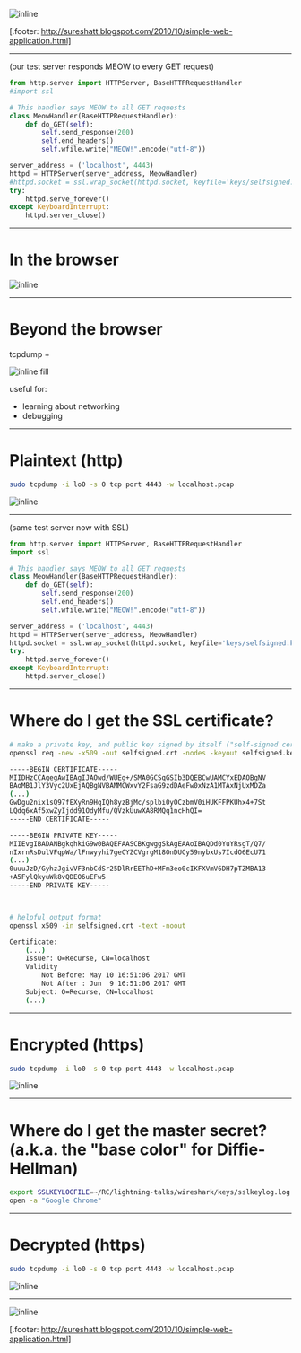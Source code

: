 ![inline](images/client-server-communication.gif)

[.footer: http://sureshatt.blogspot.com/2010/10/simple-web-application.html]

---

(our test server responds MEOW to every GET request)

```python
from http.server import HTTPServer, BaseHTTPRequestHandler
#import ssl

# This handler says MEOW to all GET requests
class MeowHandler(BaseHTTPRequestHandler):
    def do_GET(self):
        self.send_response(200)
        self.end_headers()
        self.wfile.write("MEOW!".encode("utf-8"))

server_address = ('localhost', 4443)
httpd = HTTPServer(server_address, MeowHandler)
#httpd.socket = ssl.wrap_socket(httpd.socket, keyfile='keys/selfsigned.key', certfile='keys/selfsigned.crt', server_side=True)
try:
    httpd.serve_forever()
except KeyboardInterrupt:
    httpd.server_close()
```

---

# In the browser

![inline](images/in-the-browser.png)

---

# Beyond the browser

tcpdump +

![inline fill](images/wireshark-logo.png)

useful for:

- learning about networking
- debugging

---

# Plaintext (http)

```bash
sudo tcpdump -i lo0 -s 0 tcp port 4443 -w localhost.pcap
```

![inline](images/localhost-http-wireshark.png)

---

(same test server now with SSL)

```python
from http.server import HTTPServer, BaseHTTPRequestHandler
import ssl

# This handler says MEOW to all GET requests
class MeowHandler(BaseHTTPRequestHandler):
    def do_GET(self):
        self.send_response(200)
        self.end_headers()
        self.wfile.write("MEOW!".encode("utf-8"))

server_address = ('localhost', 4443)
httpd = HTTPServer(server_address, MeowHandler)
httpd.socket = ssl.wrap_socket(httpd.socket, keyfile='keys/selfsigned.key', certfile='keys/selfsigned.crt', server_side=True)
try:
    httpd.serve_forever()
except KeyboardInterrupt:
    httpd.server_close()
```

---

# Where do I get the SSL certificate?

```bash
# make a private key, and public key signed by itself ("self-signed certificate")
openssl req -new -x509 -out selfsigned.crt -nodes -keyout selfsigned.key -subj /O=Recurse/CN=localhost

-----BEGIN CERTIFICATE-----
MIIDHzCCAgegAwIBAgIJAOwd/WUEg+/SMA0GCSqGSIb3DQEBCwUAMCYxEDAOBgNV
BAoMB1JlY3Vyc2UxEjAQBgNVBAMMCWxvY2FsaG9zdDAeFw0xNzA1MTAxNjUxMDZa
(...)
GwDgu2nix1sQ97fEXyRn9HqIQh8yzBjMc/splbi0yOCzbmV0iHUKFFPKUhx4+7St
LQdq6xAf5xwZyIjdd91OdyMfu/QVzkUuwXA8RMQq1ncHhQI=
-----END CERTIFICATE-----

-----BEGIN PRIVATE KEY-----
MIIEvgIBADANBgkqhkiG9w0BAQEFAASCBKgwggSkAgEAAoIBAQDd0YuYRsgT/Q7/
nIxrnRsDulVFqpWa/lFnwyyhi7geCYZCVgrgM18OnDUCy59nybxUs7IcdO6EcU71
(...)
0uuuJzD/GyhzJgivVF3nbCdSr25DlRrEEThD+MFm3eo0cIKFXVmV6DH7pTZMBA13
+A5FylQkyuWk8vQDEO6uEFw5
-----END PRIVATE KEY-----



# helpful output format
openssl x509 -in selfsigned.crt -text -noout

Certificate:
    (...)
    Issuer: O=Recurse, CN=localhost
    Validity
        Not Before: May 10 16:51:06 2017 GMT
        Not After : Jun  9 16:51:06 2017 GMT
    Subject: O=Recurse, CN=localhost
    (...)
```

---

# Encrypted (https)

```bash
sudo tcpdump -i lo0 -s 0 tcp port 4443 -w localhost.pcap
```

![inline](images/localhost-https-wireshark.png)

---

# Where do I get the master secret? (a.k.a. the "base color" for Diffie-Hellman)

```bash
export SSLKEYLOGFILE=~/RC/lightning-talks/wireshark/keys/sslkeylog.log
open -a "Google Chrome"
```

---

# Decrypted (https)

```bash
sudo tcpdump -i lo0 -s 0 tcp port 4443 -w localhost.pcap
```

![inline](images/localhost-decrypted-https-wireshark.png)

---

![inline](images/client-server-communication.gif)

[.footer: http://sureshatt.blogspot.com/2010/10/simple-web-application.html]
